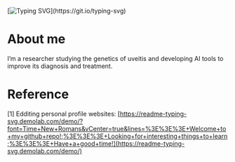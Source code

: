 [![Typing SVG](https://readme-typing-svg.demolab.com?font=Time+New+Romans&pause=1000&vCenter=true&width=435&lines=%3E%3E%3E+Welcome+to+my+github+repo!;%3E%3E%3E+I%E2%80%98m+a+researcher+studying+genetics+pattern+and+AI+application+in+uveitis;%3E%3E%3E+My+research+focuses+on+uncovering+the+genetic+patterns+of+uveitis.;%3E%3E%3E+I+also+work+on+advancing+AI+applications+to+improve+diagnosis+and+treatment.;%3E%3E%3E+Have+a+good+time!)](https://git.io/typing-svg)
# About me
I’m a researcher studying the genetics of uveitis and developing AI tools to improve its diagnosis and treatment.
# Reference
[1] Edditing personal profile websites: [https://readme-typing-svg.demolab.com/demo/?font=Time+New+Romans&vCenter=true&lines=%3E%3E%3E+Welcome+to+my+github+repo!;%3E%3E%3E+Looking+for+interesting+things+to+learn;%3E%3E%3E+Have+a+good+time!](https://readme-typing-svg.demolab.com/demo/)
